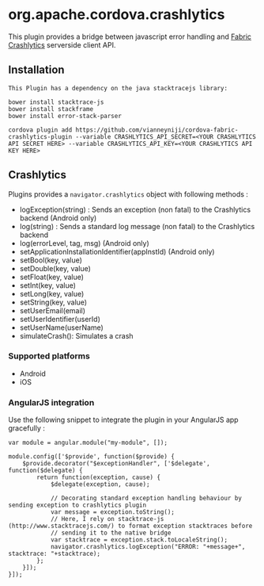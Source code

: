 # org.apache.cordova.crashlytics

This plugin provides a bridge between javascript error handling and [Fabric Crashlytics](https://www.fabric.io/) serverside
client API.

## Installation

    This Plugin has a dependency on the java stacktracejs library:

    bower install stacktrace-js
    bower install stackframe
    bower install error-stack-parser

    cordova plugin add https://github.com/vianneyniji/cordova-fabric-crashlytics-plugin --variable CRASHLYTICS_API_SECRET=<YOUR CRASHLYTICS API SECRET HERE> --variable CRASHLYTICS_API_KEY=<YOUR CRASHLYTICS API KEY HERE>


## Crashlytics

Plugins provides a `navigator.crashlytics` object with following methods :
- logException(string) : Sends an exception (non fatal) to the Crashlytics backend (Android only)
- log(string) : Sends a standard log message (non fatal) to the Crashlytics backend
- log(errorLevel, tag, msg) (Android only)
- setApplicationInstallationIdentifier(appInstId) (Android only)
- setBool(key, value)
- setDouble(key, value)
- setFloat(key, value)
- setInt(key, value)
- setLong(key, value)
- setString(key, value)
- setUserEmail(email)
- setUserIdentifier(userId)
- setUserName(userName)
- simulateCrash(): Simulates a crash


### Supported platforms

- Android
- iOS

### AngularJS integration

Use the following snippet to integrate the plugin in your AngularJS app gracefully :

    var module = angular.module("my-module", []);

    module.config(['$provide', function($provide) {
        $provide.decorator("$exceptionHandler", ['$delegate', function($delegate) {
            return function(exception, cause) {
                $delegate(exception, cause);

                // Decorating standard exception handling behaviour by sending exception to crashlytics plugin
                var message = exception.toString();
                // Here, I rely on stacktrace-js (http://www.stacktracejs.com/) to format exception stacktraces before
                // sending it to the native bridge
                var stacktrace = exception.stack.toLocaleString();
                navigator.crashlytics.logException("ERROR: "+message+", stacktrace: "+stacktrace);
            };
        }]);
    }]);

